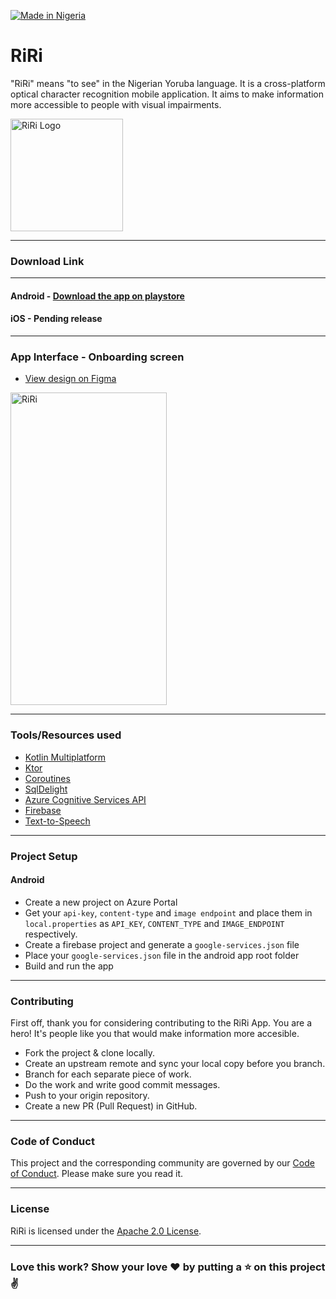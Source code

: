 [![Made in Nigeria](https://img.shields.io/badge/made%20in-nigeria-008751.svg?style=flat-square)](https://github.com/acekyd/made-in-nigeria)

# RiRi

"RiRi" means "to see" in the Nigerian Yoruba language. It is a cross-platform optical character recognition mobile application. It aims to make information more accessible to people with visual impairments.

<img src=https://github.com/Rita-Okonkwo/RiRi/blob/master/screenshots/App%20Icon.png alt="RiRi Logo" width=180 height=180/>

---
### Download Link
---

#### Android - [Download the app on playstore](https://bit.ly/3tTtR2H)

#### iOS - Pending release

---
### App Interface - Onboarding screen

- [View design on Figma](https://www.figma.com/community/file/1066654290306044407/Riri-App)

<img src=https://github.com/Rita-Okonkwo/RiRi/blob/master/screenshots/Screenshot%201.png alt="RiRi" width=250 height=500/> 

---
### Tools/Resources used

- [Kotlin Multiplatform](https://kotlinlang.org/lp/mobile/)
- [Ktor](https://ktor.io/)
- [Coroutines](https://kotlinlang.org/docs/coroutines-overview.html)
- [SqlDelight](https://cashapp.github.io/sqldelight/) 
- [Azure Cognitive Services API](https://azure.microsoft.com/en-us/services/cognitive-services/)
- [Firebase](https://firebase.google.com/)
- [Text-to-Speech](https://developer.android.com/reference/android/speech/tts/TextToSpeech)

---
### Project Setup

#### Android

- Create a new project on Azure Portal
- Get your `api-key`, `content-type` and `image endpoint` and place them in `local.properties` as `API_KEY`, `CONTENT_TYPE` and `IMAGE_ENDPOINT` respectively.
- Create a firebase project and generate a `google-services.json` file
- Place your `google-services.json` file in the android app root folder
- Build and run the app

---
### Contributing
First off, thank you for considering contributing to the RiRi App. You are a hero! It's people like you that would make information more accesible.
- Fork the project & clone locally.
- Create an upstream remote and sync your local copy before you branch.
- Branch for each separate piece of work.
- Do the work and write good commit messages.
- Push to your origin repository.
- Create a new PR (Pull Request) in GitHub.

---
### Code of Conduct
This project and the corresponding community are governed by our [Code of Conduct](https://github.com/Rita-Okonkwo/RiRi/blob/master/CODE_OF_CONDUCT.md). Please make sure you read it.

---
### License
RiRi is licensed under the [Apache 2.0 License](https://github.com/Rita-Okonkwo/RiRi/blob/master/LICENSE).

---
### Love this work? Show your love :heart: by putting a :star: on this project :v:
